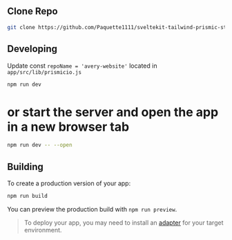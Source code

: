 ## Clone Repo
```bash
git clone https://github.com/Paquette1111/sveltekit-tailwind-prismic-starter
```

## Developing

Update const `repoName = 'avery-website'` located in `app/src/lib/prismicio.js`

```bash
npm run dev
```

# or start the server and open the app in a new browser tab
```bash
npm run dev -- --open
```

## Building

To create a production version of your app:

```bash
npm run build
```

You can preview the production build with `npm run preview`.

> To deploy your app, you may need to install an [adapter](https://kit.svelte.dev/docs/adapters) for your target environment.
